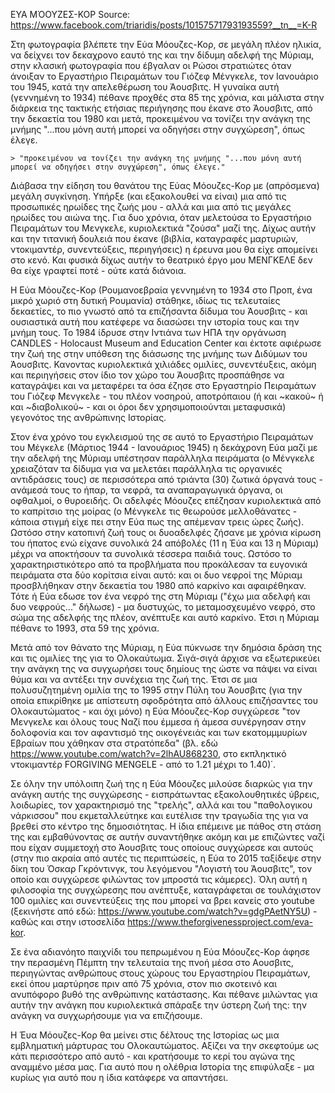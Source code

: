 ΕΥΑ ΜΌΟΥΖΕΣ-ΚΟΡ
Source: https://www.facebook.com/triaridis/posts/10157571793193559?__tn__=K-R

Στη φωτογραφία βλέπετε την Εύα Μόουζες-Κορ, σε μεγάλη πλέον ηλικία, να δείχνει τον δεκαχρονο εαυτό της και την δίδυμη αδελφή της Μύριαμ, στην κλασική φωτογραφία που έβγαλαν οι Ρώσοι στρατιώτες όταν άνοιξαν το Εργαστήριο Πειραμάτων του Γιόζεφ Μένγκελε, τον Ιανουάριο του 1945, κατά την απελεθέρωση του Άουσβιτς. Η γυναίκα αυτή (γεννημένη το 1934) πέθανε προχθές στα 85 της χρόνια, και μάλιστα στην διάρκεια της τακτικής ετήσιας περιήγησης που έκανε στο Άουσβιτς, από την δεκαετία του 1980 και μετά, προκειμένου να τονίζει την ανάγκη της μνήμης "...που μόνη αυτή μπορεί να οδηγήσει στην συγχώρεση", όπως έλεγε.

	> "προκειμένου να τονίζει την ανάγκη της μνήμης "...που μόνη αυτή μπορεί να οδηγήσει στην συγχώρεση", όπως έλεγε."


Διάβασα την είδηση του θανάτου της Εύας Μόουζες-Κορ με (απρόσμενα) μεγάλη συγκίνηση. Υπήρξε (και εξακολουθεί να είναι) μια από τις προσωπικές ηρωίδες της ζωής μου - αλλά και μια από τις μεγάλες ηρωίδες του αιώνα της. Για δυο χρόνια, όταν μελετούσα το Εργαστήριο Πειραμάτων του Μενγκελε, κυριολεκτικά "ζούσα" μαζί της. Δίχως αυτήν και την τιτανική δουλειά που έκανε (βιβλία, καταγραφές μαρτυριών, ντοκιμαντέρ, συνεντεύξεις, περιηγήσεις) η έρευνα μου θα είχε απομείνει στο κενό. Και φυσικά δίχως αυτήν το θεατρικό έργο μου ΜΕΝΓΚΕΛΕ δεν θα είχε γραφτεί ποτέ - ούτε κατά διάνοια.

Η Εύα Μόουζες-Κορ (Ρουμανοεβραία γεννημένη το 1934 στο Προπ, ένα μικρό χωριό στη δυτική Ρουμανία) στάθηκε, ιδίως τις τελευταίες δεκαετίες, το πιο γνωστό από τα επιζήσαντα δίδυμα του Άουσβιτς - και ουσιαστικά αυτή που κατέφερε να διασώσει την ιστορία τους και την μνήμη τους. Το 1984 ίδρυσε στην Ιντιάνα των ΗΠΑ την οργάνωση CANDLES - Holocaust Museum and Education Center και έκτοτε αφιέρωσε την ζωή της στην υπόθεση της διάσωσης της μνήμης των Διδύμων του Άουσβιτς. Κανοντας κυριολεκτικά χιλιάδες ομιλίες, συνεντέυξεις, ακόμη και περιηγήσεις στον ίδιο τον χώρο του Άουσβιτς προσπάθησε να καταγράψει και να μεταφέρει τα όσα έζησε στο Εργαστηρίο Πειραμάτων του Γιόζεφ Μενγκελε - του πλέον νοσηρού, αποτρόπαιου (ή και ~κακού~ ή και ~διαβολικού~ - και οι όροι δεν χρησιμοποιούνται μεταφυσικά) γεγονότος της ανθρώπινης Ιστορίας.

Στον ένα χρόνο του εγκλεισμού της σε αυτό το Εργαστήριο Πειραμάτων του Μέγκελε (Μάρτιος 1944 - Ιανουάριος 1945) η δεκάχρονη Εύα μαζί με την αδελφή της Μύριαμ υπέστησαν παράλληλα πειράματα (ο Μένγκελε χρειαζόταν τα δίδυμα για να μελετάει παράλληλα τις οργανικές αντιδράσεις τους) σε περισσότερα από τριάντα (30) ζωτικά όργανά τους - ανάμεσά τους το ήπαρ, τα νεφρά, τα αναπαραγωγικά όργανα, οι οφθαλμοί, ο θυροειδής. Οι αδελφές Μόουζες επέζησαν κυριολεκτικά από το καπρίτσιο της μοίρας (ο Μένγκελε τις θεωρούσε μελλοθάνατες - κάποια στιγμή είχε πει στην Εύα πως της απέμεναν τρεις ώρες ζωής). Ωστόσο στην κατοπινή ζωή τους οι δυοαδελφές ζήσανε με χρόνια κίρωση του ήπατος ενώ είχανε συνολικά 24 απόβολές (11 η Έύα και 13 η Μύριαμ) μέχρι να αποκτήσουν τα συνολικά τέσσερα παιδιά τους. Ωστόσο το χαρακτηριστικότερο από τα προβλήματα που προκάλεσαν τα ευγονικά πειράματα στα δύο κορίτσια είναι αυτό: και οι δυο νεφροί της Μύριαμ προσβλήθηκαν στην δεκαετία του 1980 από καρκίνο και αφαιρέθηκαν. Τότε ή Εύα εδωσε τον ένα νεφρό της στη Μύριαμ ("έχω μια αδελφή και δυο νεφρούς..." δήλωσε) - μα δυστυχώς, το μεταμοσχευμένο νεφρό, στο σώμα της αδελφής της πλέον, ανέπτυξε και αυτό καρκίνο. Έτσι η Μύριαμ πέθανε το 1993, στα 59 της χρόνια.

Μετά από τον θάνατο της Μύριαμ, η Εύα πύκνωσε την δημόσια δράση της και τις ομιλίες της για το Ολοκαύτωμα. Σιγά-σιγά άρχισε να εξωτερικεύει την ανάγκη της να συγχωρήσει τους δημίους της ώστε να πάψει να είναι θύμα και να αντέξει την συνέχεια της ζωή της. Έτσι σε μια πολυσυζητημένη ομιλία της το 1995 στην Πύλη του Άουσβιτς (για την οποία επικρίθηκε με απίστευτη σφοδρότητα από άλλους επιζήσαντες του Ολοκαυτώματος - και όχι μόνο) η Εύα Μόουζες-Κορ συγχώρεσε "τον Μενγκελε και όλους τους Ναζί που έμμεσα ή άμεσα συνέργησαν στην δολοφονία και τον αφαντισμό της οικογένειάς και των εκατομμμυρίων Εβραίων που χάθηκαν στα στρατόπεδα" (βλ. εδώ https://www.youtube.com/watch?v=2lhAU868230, στο εκπληκτικό ντοκιμαντέρ FORGIVING MENGELE - από το 1.21 μέχρι το 1.40)΄.

Σε όλην την υπόλοιπη ζωή της η Εύα Μόουζες μιλούσε διαρκώς για την ανάγκη αυτής της συγχώρεσης - εισπράτωντας εξακολουθητικές ύβρεις, λοιδωρίες, τον χαρακτηρισμό της "τρελής", αλλά και του "παθολογικου νάρκισσου" που εκμεταλλεύτηκε και ευτέλισε την τραγωδία της για να βρεθεί στο κέντρο της δημοσιότητας. Η ίδια επέμεινε με πάθος στη στάση της και εμβαθύνοντας σε αυτήν συναντήθηκε ακόμη και με επιζώντες ναζί που είχαν συμμετοχή στο Άουσβιτς τους οποίους συγχώρεσε και αυτούς (στην πιο ακραία από αυτές τις περιπτώσείς, η Εύα το 2015 ταξίδεψε στην δίκη του Όσκαρ Γκρόντινγκ, του λεγόμενου "Λογιστή του Άουσβιτς", τον οποίο και συγχώρεσε φιλώντας τον μπροστά τις κάμερες). Όλη αυτή η φιλοσοφία της συγχώρεσης που ανέπτυξε, καταγράφεται σε τουλάχιστον 100 ομιλίες και συνεντεύξεις της που μπορεί να βρει κανείς στο youtube (ξεκινήστε από εδώ: https://www.youtube.com/watch?v=gdgPAetNY5U) - καθώς και στην ιστοσελίδα https://www.theforgivenessproject.com/eva-kor.

Σε ένα αδιανόητο παιχνίδι του πεπρωμένου η Εύα Μόουζες-Κορ άφησε την περασμένη Πέμπτη την τελευταία της πνοή μέσα στο Αουσβιτς, περιηγώντας ανθρώπους στους χώρους του Εργαστηρίου Πειραμάτων, εκεί όπου μαρτύρησε πριν από 75 χρόνια, στον πιο σκοτεινό και ανυπόφορο βυθό της ανθρώπινης κατάστασης. Και πέθανε μιλώντας για αυτήν την ανάγκη που κυριολεκτικά σπάραξε την ύστερη ζωή της: την ανάγκη να συγχωρήσουμε για να επιζήσουμε.

Η Έυα Μόουζες-Κορ θα μείνει στις δέλτους της Ιστορίας ως μια εμβληματική μάρτυρας του Ολοκαυτώματος. Αξίζει να την σκεφτούμε ως κάτι περισσότερο από αυτό - και κρατήσουμε το κερί του αγώνα της αναμμένο μέσα μας. Για αυτό που η ολέθρια Ιστορία της επιφύλαξε - μα κυρίως για αυτό που η ίδια κατάφερε να απαντήσει.